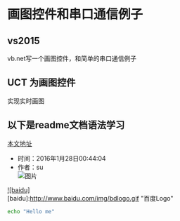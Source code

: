 画图控件和串口通信例子
====
##  vs2015
vb.net写一个画图控件，和简单的串口通信例子

## UCT 为画图控件
   实现实时画图

##  以下是readme文档语法学习
[本文地址](https://github.com/shaosu/vs2015/edit/master/README.md  "提示" )
* 时间：2016年1月28日00:44:04
* 作者：su   
![图片](https://github.com/shaosu/vs2015/tree/master/tp/tp.jpg)  

[![baidu]](http://baidu.com)  
[baidu]:http://www.baidu.com/img/bdlogo.gif "百度Logo"  


```Bash
echo "Hello me"
```


